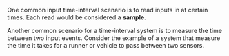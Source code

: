 One common input time-interval scenario is to read inputs in at certain times. Each read would be considered a **sample**. 

Another common scenario for a time-interval system is to measure the time between two input events. Consider the example of a system that measure the time it takes for a runner or vehicle to pass between two sensors.

